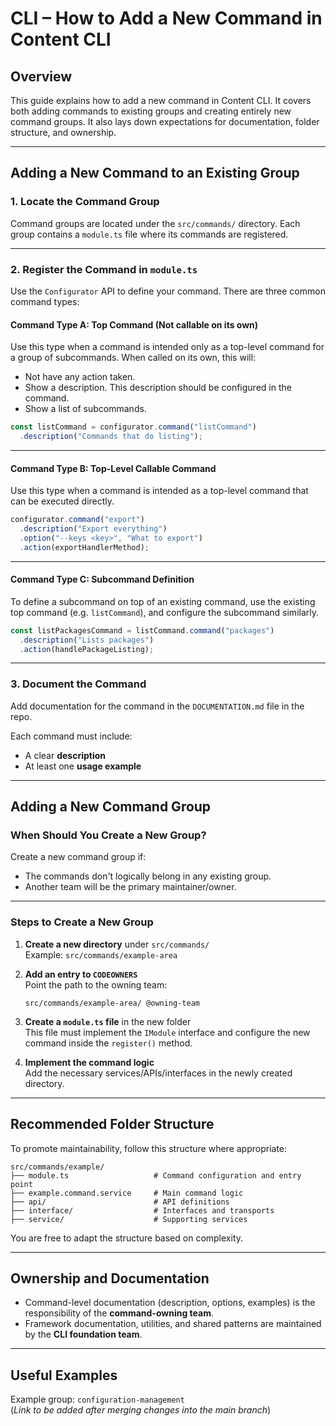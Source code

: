 # CLI – How to Add a New Command in Content CLI

## Overview

This guide explains how to add a new command in Content CLI. It covers both adding commands to existing groups and creating entirely new command groups. It also lays down expectations for documentation, folder structure, and ownership.

---

## Adding a New Command to an Existing Group

### 1. Locate the Command Group

Command groups are located under the `src/commands/` directory. Each group contains a `module.ts` file where its commands are registered.

---

### 2. Register the Command in `module.ts`

Use the `Configurator` API to define your command. There are three common command types:

#### **Command Type A: Top Command (Not callable on its own)**

Use this type when a command is intended only as a top-level command for a group of subcommands. When called on its own, this will:

- Not have any action taken.
- Show a description. This description should be configured in the command.
- Show a list of subcommands.

```ts
const listCommand = configurator.command("listCommand")
  .description("Commands that do listing");
```

---

#### **Command Type B: Top-Level Callable Command**

Use this type when a command is intended as a top-level command that can be executed directly.

```ts
configurator.command("export")
  .description("Export everything")
  .option("--keys <key>", "What to export")
  .action(exportHandlerMethod);
```

---

#### **Command Type C: Subcommand Definition**

To define a subcommand on top of an existing command, use the existing top command (e.g. `listCommand`), and configure the subcommand similarly.

```ts
const listPackagesCommand = listCommand.command("packages")
  .description("Lists packages")
  .action(handlePackageListing);
```

---

### 3. Document the Command

Add documentation for the command in the `DOCUMENTATION.md` file in the repo.

Each command must include:

- A clear **description**
- At least one **usage example**

---

## Adding a New Command Group

### When Should You Create a New Group?

Create a new command group if:

- The commands don't logically belong in any existing group.
- Another team will be the primary maintainer/owner.

---

### Steps to Create a New Group

1. **Create a new directory** under `src/commands/`  
   Example: `src/commands/example-area`

2. **Add an entry to `CODEOWNERS`**  
   Point the path to the owning team:
   ```
   src/commands/example-area/ @owning-team
   ```

3. **Create a `module.ts` file** in the new folder  
   This file must implement the `IModule` interface and configure the new command inside the `register()` method.

4. **Implement the command logic**  
   Add the necessary services/APIs/interfaces in the newly created directory.

---

## Recommended Folder Structure

To promote maintainability, follow this structure where appropriate:

```
src/commands/example/
├── module.ts                   # Command configuration and entry point
├── example.command.service     # Main command logic
├── api/                        # API definitions
├── interface/                  # Interfaces and transports
├── service/                    # Supporting services
```

You are free to adapt the structure based on complexity.

---

## Ownership and Documentation

- Command-level documentation (description, options, examples) is the responsibility of the **command-owning team**.
- Framework documentation, utilities, and shared patterns are maintained by the **CLI foundation team**.

---

## Useful Examples

Example group: `configuration-management`  
(*Link to be added after merging changes into the main branch*)
